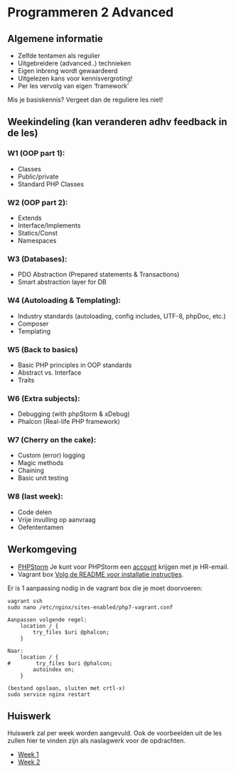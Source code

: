 # Programmeren 2 Advanced

## Algemene informatie
- Zelfde tentamen als regulier
- Uitgebreidere (advanced..) technieken
- Eigen inbreng wordt gewaardeerd
- Uitgelezen kans voor kennisvergroting!
- Per les vervolg van eigen ‘framework’

Mis je basiskennis? Vergeet dan de reguliere les niet!

## Weekindeling (kan veranderen adhv feedback in de les)

### W1 (OOP part 1):
- Classes
- Public/private
- Standard PHP Classes

### W2 (OOP part 2):
- Extends
- Interface/Implements
- Statics/Const
- Namespaces

### W3 (Databases):
- PDO Abstraction (Prepared statements & Transactions)
- Smart abstraction layer for DB

### W4 (Autoloading & Templating):
- Industry standards (autoloading, config includes, UTF-8, phpDoc, etc.)
- Composer
- Templating

### W5 (Back to basics)
- Basic PHP principles in OOP standards
- Abstract vs. Interface
- Traits

### W6 (Extra subjects):
- Debugging (with phpStorm & xDebug)
- Phalcon (Real-life PHP framework)

### W7 (Cherry on the cake):
- Custom (error) logging
- Magic methods
- Chaining
- Basic unit testing

### W8 (last week):
- Code delen
- Vrije invulling op aanvraag
- Oefententamen

## Werkomgeving
- [PHPStorm](https://www.jetbrains.com/phpstorm/download/)
Je kunt voor PHPStorm een [account](https://www.jetbrains.com/shop/eform/students) krijgen met je HR-email.
- Vagrant box [Volg de README voor installatie instructies](https://github.com/antwanvdm/php7-vagrant).

Er is 1 aanpassing nodig in de vagrant box die je moet doorvoeren:
```$bash
vagrant ssh
sudo nano /etc/nginx/sites-enabled/php7-vagrant.conf

Aanpassen volgende regel:
    location / {
        try_files $uri @phalcon;
    }

Naar:
    location / {
#        try_files $uri @phalcon;
        autoindex on;
    }

(bestand opslaan, sluiten met crtl-x)
sudo service nginx restart
```

## Huiswerk
Huiswerk zal per week worden aangevuld. Ook de voorbeelden uit de les zullen hier te vinden zijn
als naslagwerk voor de opdrachten.
 
- [Week 1](week1/README.md)
- [Week 2](week2/README.md)
